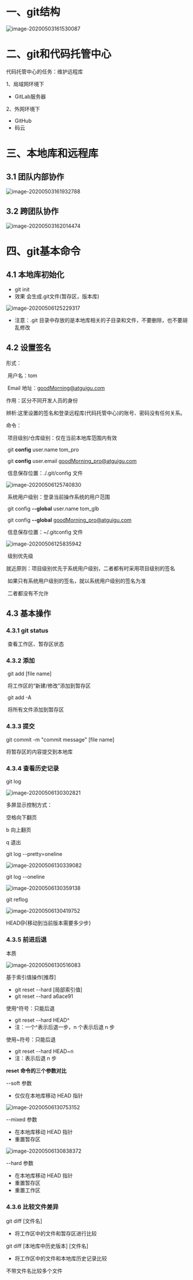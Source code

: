# 一、git结构

![image-20200503161530087](D:\notes\notes\typora\git\images\image-20200503161530087.png)

# 二、git和代码托管中心

代码托管中心的任务：维护远程库

1、局域网环境下

- GitLab服务器

2、外网环境下

- GitHub
- 码云

# 三、本地库和远程库

## 3.1 团队内部协作

![image-20200503161932788](D:\notes\notes\typora\git\images\image-20200503161932788.png)

## 3.2 跨团队协作

![image-20200503162014474](D:\notes\notes\typora\git\images\image-20200503162014474.png)

# 四、git基本命令

## 4.1 本地库初始化

- git init
- 效果  会生成.git文件(暂存区，版本库)

![image-20200506125229317](D:\notes\notes\typora\git\images\image-20200506125229317.png)

- 注意：.git 目录中存放的是本地库相关的子目录和文件，不要删除，也不要胡 乱修改

## 4.2 设置签名

形式：

​		用户名：tom 

​		Email 地址：goodMorning@atguigu.com

作用：区分不同开发人员的身份

辨析:这里设置的签名和登录远程库(代码托管中心)的账号、密码没有任何关系。



命令：

​		项目级别/仓库级别：仅在当前本地库范围内有效

​				git **config** user.name tom_pro 

​				git **config** user.email goodMorning_pro@atguigu.com 

​				信息保存位置：./.git/config 文件

![image-20200506125740830](D:\notes\notes\typora\git\images\image-20200506125740830.png)

​		系统用户级别：登录当前操作系统的用户范围

​				git config **--global** user.name tom_glb 

​				git config **--global** goodMorning_pro@atguigu.com 

​				信息保存位置：~/.gitconfig 文件

![image-20200506125835942](D:\notes\notes\typora\git\images\image-20200506125835942.png)

​		级别优先级

​				就近原则：项目级别优先于系统用户级别，二者都有时采用项目级别的签名 

​				如果只有系统用户级别的签名，就以系统用户级别的签名为准 

​				二者都没有不允许



## 4.3 基本操作

### 4.3.1 git status

​		查看工作区、暂存区状态

### 4.3.2 添加

​		git add [file name]   

​		将工作区的“新建/修改”添加到暂存区

​		git add -A 

​		将所有文件添加到暂存区

### 4.3.3 提交

git commit -m "commit message" [file name]

将暂存区的内容提交到本地库

### 4.3.4 查看历史记录

git log

![image-20200506130302821](D:\notes\notes\typora\git\images\image-20200506130302821.png)



多屏显示控制方式： 

空格向下翻页 

b 向上翻页 

q 退出



git log --pretty=oneline

![image-20200506130339082](D:\notes\notes\typora\git\images\image-20200506130339082.png)

git log --oneline

![image-20200506130359138](D:\notes\notes\typora\git\images\image-20200506130359138.png)

git reflog

![image-20200506130419752](D:\notes\notes\typora\git\images\image-20200506130419752.png)

HEAD@{移动到当前版本需要多少步}

### 4.3.5 前进后退

本质

![image-20200506130516083](D:\notes\notes\typora\git\images\image-20200506130516083.png)

基于索引值操作[推荐]

- git reset --hard [局部索引值]
- git reset --hard a6ace91

使用^符号：只能后退

- git reset --hard HEAD^
- 注：一个^表示后退一步，n 个表示后退 n 步

使用~符号：只能后退

- git reset --hard HEAD~n
- 注：表示后退 n 步



**reset** **命令的三个参数对比**

--soft 参数

- 仅仅在本地库移动 HEAD 指针

![image-20200506130753152](D:\notes\notes\typora\git\images\image-20200506130753152.png)

--mixed 参数

- 在本地库移动 HEAD 指针
- 重置暂存区

![image-20200506130838372](D:\notes\notes\typora\git\images\image-20200506130838372.png)

--hard 参数

- 在本地库移动 HEAD 指针
- 重置暂存区
- 重置工作区

### 4.3.6 比较文件差异

git diff [文件名]

- 将工作区中的文件和暂存区进行比较

git diff [本地库中历史版本] [文件名]

- 将工作区中的文件和本地库历史记录比较

不带文件名比较多个文件





